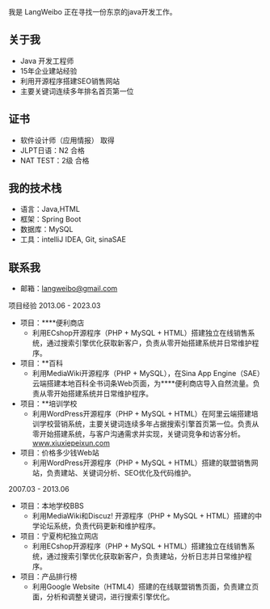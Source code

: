 我是 LangWeibo 正在寻找一份东京的java开发工作。

##  关于我
- Java 开发工程师
- 15年企业建站经验
- 利用开源程序搭建SEO销售网站
- 主要关键词连续多年排名首页第一位

##  证书
* 软件设计师（应用情报） 取得
* JLPT日语：N2 合格
* NAT TEST：2级 合格


## 我的技术栈
- 语言：Java,HTML
- 框架：Spring Boot
- 数据库：MySQL
- 工具：intelliJ IDEA, Git, sinaSAE

## 联系我
- 邮箱：langweibo@gmail.com

项目经验
2013.06 - 2023.03
* 项目：****便利商店
    * 利用ECshop开源程序（PHP + MySQL + HTML）搭建独立在线销售系统，通过搜索引擎优化获取新客户，负责从零开始搭建系统并日常维护程序。
* 项目：**百科
    * 利用MediaWiki开源程序（PHP + MySQL），在Sina App Engine（SAE）云端搭建本地百科全书词条Web页面，为****便利商店导入自然流量。负责从零开始搭建系统并日常维护程序。
* 项目：**培训学校
    * 利用WordPress开源程序（PHP + MySQL + HTML）在阿里云端搭建培训学校营销系统，主要关键词连续多年占据搜索引擎首页第一位。负责从零开始搭建系统，与客户沟通需求并实现，关键词竞争和访客分析。www.xiuxiepeixun.com
* 项目：价格多少钱Web站
    * 利用WordPress开源程序（PHP + MySQL + HTML）搭建的联盟销售网站，负责建站、关键词分析、SEO优化及代码维护。

2007.03 - 2013.06
* 项目：本地学校BBS
    * 利用MediaWiki和Discuz! 开源程序（PHP + MySQL + HTML）搭建的中学论坛系统，负责代码更新和维护程序。
* 项目：宁夏枸杞独立网店
    * 利用ECshop开源程序（PHP + MySQL + HTML）搭建独立在线销售系统，通过搜索引擎优化获取新客户，负责建站，分析日志并日常维护程序。
* 项目：产品排行榜
    * 利用Google Website（HTML4）搭建的在线联盟销售页面，负责建立页面，分析和调整关键词，进行搜索引擎优化。
